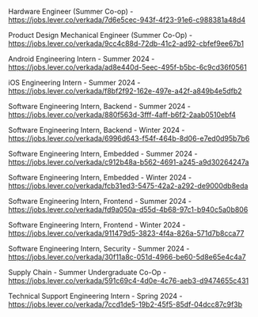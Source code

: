 Hardware Engineer (Summer Co-op) - https://jobs.lever.co/verkada/7d6e5cec-943f-4f23-91e6-c988381a48d4

Product Design Mechanical Engineer (Summer Co-Op) - https://jobs.lever.co/verkada/9cc4c88d-72db-41c2-ad92-cbfef9ee67b1

Android Engineering Intern - Summer 2024 - https://jobs.lever.co/verkada/ad8e440d-5eec-495f-b5bc-6c9cd36f0561

iOS Engineering Intern - Summer 2024 - https://jobs.lever.co/verkada/f8bf2f92-162e-497e-a42f-a849b4e5dfb2

Software Engineering Intern, Backend - Summer 2024 - https://jobs.lever.co/verkada/880f563d-3fff-4aff-b6f2-2aab0510ebf4

Software Engineering Intern, Backend - Winter 2024 - https://jobs.lever.co/verkada/6996d643-f54f-464b-8d06-e7ed0d95b7b6

Software Engineering Intern, Embedded - Summer 2024 - https://jobs.lever.co/verkada/c912b48a-b562-4691-a245-a9d30264247a

Software Engineering Intern, Embedded - Winter 2024 - https://jobs.lever.co/verkada/fcb31ed3-5475-42a2-a292-de9000db8eda

Software Engineering Intern, Frontend - Summer 2024 - https://jobs.lever.co/verkada/fd9a050a-d55d-4b68-97c1-b940c5a0b806

Software Engineering Intern, Frontend - Winter 2024 - https://jobs.lever.co/verkada/911479d5-3823-4f4a-826a-571d7b8cca77

Software Engineering Intern, Security - Summer 2024 - https://jobs.lever.co/verkada/30f11a8c-051d-4966-be60-5d8e65e4c4a7

Supply Chain - Summer Undergraduate Co-Op - https://jobs.lever.co/verkada/591c69c4-4d0e-4c76-aeb3-d9474655c431

Technical Support Engineering Intern - Spring 2024 - https://jobs.lever.co/verkada/7ccd1de5-19b2-45f5-85df-04dcc87c9f3b


